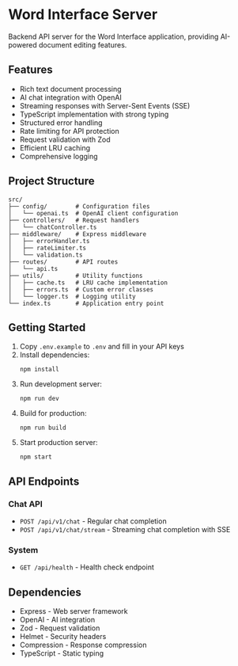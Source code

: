 # Word Interface Server

Backend API server for the Word Interface application, providing AI-powered document editing features.

## Features

- Rich text document processing
- AI chat integration with OpenAI
- Streaming responses with Server-Sent Events (SSE)
- TypeScript implementation with strong typing
- Structured error handling
- Rate limiting for API protection
- Request validation with Zod
- Efficient LRU caching
- Comprehensive logging

## Project Structure

```
src/
├── config/        # Configuration files
│   └── openai.ts  # OpenAI client configuration
├── controllers/   # Request handlers
│   └── chatController.ts
├── middleware/    # Express middleware
│   ├── errorHandler.ts
│   ├── rateLimiter.ts
│   └── validation.ts
├── routes/        # API routes
│   └── api.ts
├── utils/         # Utility functions
│   ├── cache.ts   # LRU cache implementation
│   ├── errors.ts  # Custom error classes
│   └── logger.ts  # Logging utility
└── index.ts       # Application entry point
```

## Getting Started

1. Copy `.env.example` to `.env` and fill in your API keys
2. Install dependencies:
   ```
   npm install
   ```
3. Run development server:
   ```
   npm run dev
   ```
4. Build for production:
   ```
   npm run build
   ```
5. Start production server:
   ```
   npm start
   ```

## API Endpoints

### Chat API

- `POST /api/v1/chat` - Regular chat completion
- `POST /api/v1/chat/stream` - Streaming chat completion with SSE

### System

- `GET /api/health` - Health check endpoint

## Dependencies

- Express - Web server framework
- OpenAI - AI integration
- Zod - Request validation
- Helmet - Security headers
- Compression - Response compression
- TypeScript - Static typing
